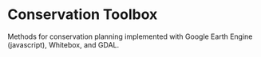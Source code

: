 # Conservation Toolbox

Methods for conservation planning implemented with Google Earth Engine (javascript),  Whitebox, and GDAL.   
